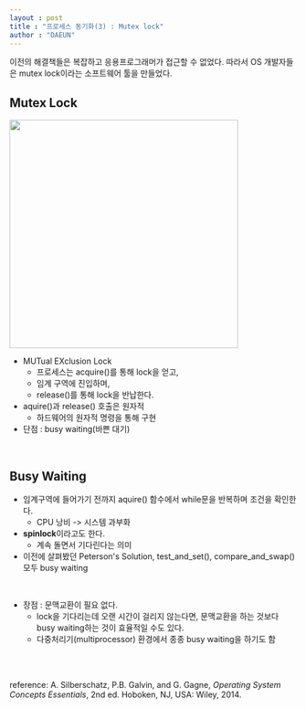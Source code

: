 ```yaml
---
layout : post
title : "프로세스 동기화(3) : Mutex lock"
author : "DAEUN"
---
```


이전의 해결책들은 복잡하고 응용프로그래머가 접근할 수 없었다. 따라서 OS 개발자들은 mutex lock이라는 소프트웨어 툴을 만들었다.

## Mutex Lock

<img src="https://t1.daumcdn.net/cfile/tistory/9949BC485A30D9132E" width="400">

<br>

- MUTual EXclusion Lock
	- 프로세스는 acquire()를 통해 lock을 얻고,
	- 임계 구역에 진입하며,
	- release()를 통해 lock을 반납한다.
- aquire()과 release() 호출은 원자적
	- 하드웨어의 원자적 명령을 통해 구현
- 단점 : busy waiting(바쁜 대기)

<br>

## Busy Waiting

- 임계구역에 들어가기 전까지 aquire() 함수에서 while문을 반복하며 조건을 확인한다.
	- CPU 낭비 -> 시스템 과부화
- **spinlock**이라고도 한다.
	- 계속 돌면서 기다린다는 의미
- 이전에 살펴봤던 Peterson's Solution, test_and_set(), compare_and_swap() 모두 busy waiting

<br>

- 장점 : 문맥교환이 필요 없다.
	- lock을 기다리는데 오랜 시간이 걸리지 않는다면, 문맥교환을 하는 것보다 busy waiting하는 것이 효율적일 수도 있다.
	- 다중처리기(multiprocessor) 환경에서 종종 busy waiting을 하기도 함

<br><br>

reference: A. Silberschatz, P.B. Galvin, and G. Gagne, _Operating System Concepts Essentials_, 2nd ed. Hoboken, NJ, USA: Wiley, 2014.